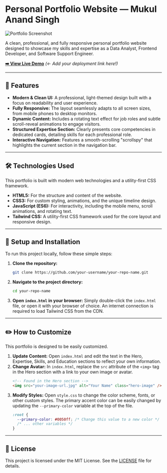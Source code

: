 # Personal Portfolio Website — Mukul Anand Singh

![Portfolio Screenshot](https://via.placeholder.com/1200x600.png?text=Your+Portfolio+Screenshot+Here)

A clean, professional, and fully responsive personal portfolio website designed to showcase my skills and expertise as a Data Analyst, Frontend Developer, and Software Support Engineer.

**[➡️ View Live Demo](https://your-live-website-url.com)** _(<- Add your deployment link here!)_

---

## 🌟 Features

-   **Modern & Clean UI:** A professional, light-themed design built with a focus on readability and user experience.
-   **Fully Responsive:** The layout seamlessly adapts to all screen sizes, from mobile phones to desktop monitors.
-   **Dynamic Content:** Includes a rotating text effect for job roles and subtle scroll-reveal animations to engage visitors.
-   **Structured Expertise Section:** Clearly presents core competencies in dedicated cards, detailing skills for each professional role.
-   **Interactive Navigation:** Features a smooth-scrolling "scrollspy" that highlights the current section in the navigation bar.

---

## 🛠️ Technologies Used

This portfolio is built with modern web technologies and a utility-first CSS framework.

-   **HTML5:** For the structure and content of the website.
-   **CSS3:** For custom styling, animations, and the unique timeline design.
-   **JavaScript (ES6):** For interactivity, including the mobile menu, scroll animations, and rotating text.
-   **Tailwind CSS:** A utility-first CSS framework used for the core layout and responsive design.

---

## 🚀 Setup and Installation

To run this project locally, follow these simple steps:

1.  **Clone the repository:**
    ```bash
    git clone https://github.com/your-username/your-repo-name.git
    ```

2.  **Navigate to the project directory:**
    ```bash
    cd your-repo-name
    ```

3.  **Open `index.html` in your browser:**
    Simply double-click the `index.html` file, or open it with your browser of choice. An internet connection is required to load Tailwind CSS from the CDN.

---

## ✏️ How to Customize

This portfolio is designed to be easily customized.

1.  **Update Content:** Open `index.html` and edit the text in the Hero, Expertise, Skills, and Education sections to reflect your own information.
2.  **Change Avatar:** In `index.html`, replace the `src` attribute of the `<img>` tag in the Hero section with a link to your own image or avatar.
    ```html
    <!-- Found in the Hero section -->
    <img src="your-image-url.jpg" alt="Your Name" class="hero-image" />
    ```
3.  **Modify Styles:** Open `style.css` to change the color scheme, fonts, or other custom styles. The primary accent color can be easily changed by updating the `--primary-color` variable at the top of the file.
    ```css
    :root {
      --primary-color: #0050ff; /* Change this value to a new color */
      /* ... other variables */
    }
    ```

---

## 📜 License

This project is licensed under the MIT License. See the [LICENSE](LICENSE) file for details.
